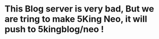 # This Blog server is very bad, But we are tring to make 5King Neo, it will push to 5kingblog/neo !
